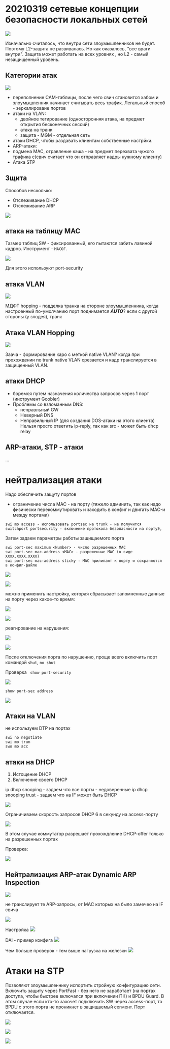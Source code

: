 # 20210319 сетевые концепции безопасности локальных сетей

![](pictures\01.jpg)

Изначально считалось, что внутри сети злоумышленников не будет. Поэтому L2-защита не развивалась. Но как оказалось, "все враги внутри". Защита может работать на всех уровнях , но L2 - самый незащищенный уровень.

## Категории атак

![](pictures\02.jpg)

- переполнение CAM-таблицы, после чего свич становится хабом и злоумышленник начинает считывать весь трафик. Легальный способ - зеркалироваие портов
- атаки на VLAN:
   - двойное тегирование (односторонняя атака, на предмет открытия бесконечных сессий)
   - атака на транк
   - защита - MGM - отдельная сеть
- атаки DHCP, чтобы раздавать клиентам собственные настрйки.
- ARP-атаки: 
- подмена MAC, отравление кэша - на предмет перехвата чужого трафика с(свич считает что он отправляет кадры нужному клиенту)
- Атака STP 

## Зщита
Способов несколько:
- Отслеживание DHCP
- Отслеживание ARP

![](pictures\03.jpg)

## атака на таблицу MAC
Тазмер таблиц SW - фиксированный, его пытаются забить лавиной кадров. Инструмент - ```MACOF```.

![](pictures\04.jpg)

Для этого используют port-security

## атака VLAN

![](pictures\05.jpg)

МДФТ hopping - подделка транка на стороне злоумышленника, когда настроенный по-умолчанию порт поднимается ___AUTO___? если с другой стороны (у злодея), транк

## Атака VLAN Hopping

![](pictures\06.jpg)

Заача - формирование каро с меткой native VLAN? когда при прохождении по trunk native VLAN срезается и кадр транслируется в защищенный VLAN.

## атаки DHCP
- боремся путем назначения количества запросов через 1 порт (инструмент Goobler)
- Проблемы со взломанным DNS:
   - неправльный GW
   - Неверный DNS
   - Неправильный IP (для создания DOS-атаки на этого клиента)
Нельзя просто ответить ip-reply, так как src - может быть dhcp relay

## ARP-атаки, STP - атаки
...

# нейтрализация атаки
Надо обеспечить защуту портов
- ограничение числа MAC - на порту (тяжело админить, так как надо физически перекоммутировать и заходить в конфиг и двигать MAC-и между портами)

```
swi mo access - использовать portsec на trunk - не получится
switchport portsecurity - включение протокола безопасности на портуЭ,
```

Затем задаем параметры работы защищаемого порта

```
swi port-sec maximum <Number> - число разрешенных MAC
swi port-sec mac-address <MAC> - разрешенные MAC (в виде XXXX.XXXX.XXXX)
swi port-sec mac-address sticky - MAC прилипают к порту и сохраняются в конфиг-файле
```

![](pictures\07.jpg)

![](pictures\13.jpg)

можно применить настройку, которая сбрасывает запомненные данные на порту через какое-то время:

![](pictures\08.jpg)

![](pictures\09.jpg)

реагирование на нарушения:

![](pictures\10.jpg)

![](pictures\11.jpg)

После отключения порта по нарушению, проще всего включить порт командой ```shut```,  ```no shut```

Проверка
``` show port-security```

![](pictures\12.jpg)


```show port-sec address```

![](pictures\14.jpg)

## Атаки на VLAN
не используем DTP на портах
```
swi no negotiate
swi mo trun
swo mo acc
```

## атаки на DHCP
1. Истощение DHCP
2. Включение своего DHCP

ip dhcp snooping - задаем что все порты - недоверенные
<IF>
ip dhcp snooping trust - задаем что на IF может быть DHCP
</IF>

![](pictures\15.jpg)

Ограничиваем скорость запросов DHCP 6 в секунду на access-порту

![](pictures\16.jpg)

В этом случае коммутатор разрешает прохождление DHCP-offer только на разрешенных портах

Проверка:

![](pictures\17.jpg)

## Нейтрализация ARP-атак Dynamic ARP Inspection

![](pictures\18.jpg)

не транслирует те ARP-запросы, от MAC которых на было замечео на IF свича

![](pictures\19.jpg)

Настройка
![](pictures\20.jpg)

DAI - пример конфига
![](pictures\21.jpg)

Чем больше проверок - тем выше нагрузка на железки
![](pictures\22.jpg)


#  Атаки на STP
Позволяют злоумышленнику испортить стройную конфигурацию сети. Включить защиту через PortFast - без него не заработает (на портах доступа, чтобы быстрее включался при включении ПК) и BPDU Guard. В этом случае если кто-то захочет подключить SW через access-порт, то BPDU с этого порта не проникнет в защищаемый сегмент. Порт отключается.

![](pictures\23.jpg)

![](pictures\24.jpg)

![](pictures\25.jpg)


